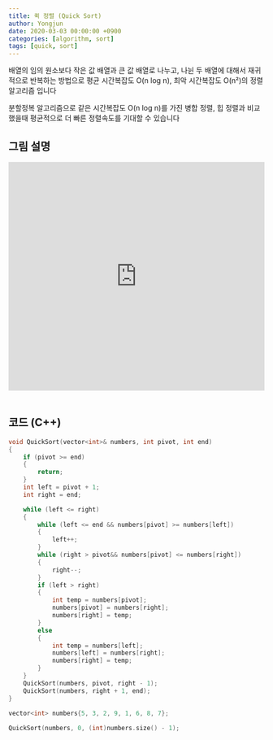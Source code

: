```yaml
---
title: 퀵 정렬 (Quick Sort)
author: Yongjun
date: 2020-03-03 00:00:00 +0900
categories: [algorithm, sort]
tags: [quick, sort]
---
```


배열의 임의 원소보다 작은 값 배열과 큰 값 배열로 나누고, 나뉜 두 배열에 대해서 재귀적으로 반복하는 방법으로 평균 시간복잡도 O(n log n), 최악 시간복잡도 O(n²)의 정렬 알고리즘 입니다  

분할정복 알고리즘으로 같은 시간복잡도 O(n log n)를 가진 병합 정렬, 힙 정렬과 비교했을때 평균적으로 더 빠른 정렬속도를 기대할 수 있습니다
<br>

## 그림 설명 
<style>
.responsive-wrap iframe{ max-width: 100%;}
</style>
<div class="responsive-wrap">
<iframe src="https://docs.google.com/presentation/d/e/2PACX-1vT3C52uDh5TIJBNjxXSRSmGiBVoUu39IFfXF3LofFKGhWR2a6YF5Tdp2jnj1WEIgQ3wOnicX1unUH2A/embed?start=false&loop=false&delayms=3000" frameborder="0" width="750" height="450" allowfullscreen="true" mozallowfullscreen="true" webkitallowfullscreen="true">
</iframe>
</div>
<br>

## 코드 (C++)
```c++
void QuickSort(vector<int>& numbers, int pivot, int end)
{
    if (pivot >= end)
    {
        return;
    }
    int left = pivot + 1;
    int right = end;

    while (left <= right)
    {
        while (left <= end && numbers[pivot] >= numbers[left])
        {
            left++;
        }
        while (right > pivot&& numbers[pivot] <= numbers[right])
        {
            right--;
        }
        if (left > right)
        {
            int temp = numbers[pivot];
            numbers[pivot] = numbers[right];
            numbers[right] = temp;
        }
        else
        {
            int temp = numbers[left];
            numbers[left] = numbers[right];
            numbers[right] = temp;
        }
    }
    QuickSort(numbers, pivot, right - 1);
    QuickSort(numbers, right + 1, end);
}
```
```c++
vector<int> numbers{5, 3, 2, 9, 1, 6, 8, 7};
    
QuickSort(numbers, 0, (int)numbers.size() - 1);
```
